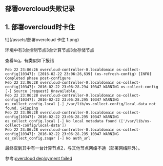 ## 部署overcloud失败记录

## 1. 部署overcloud时卡住

![](/assets/部署overcloud 卡住 1.png)

环境中有3台控制节点3台计算节点3台存储节点

查看log，有类似如下报错
```
Feb 22 23:06:26 overcloud-controller-0.localdomain os-collect-config[10347]: [2016-02-22 23:06:26,639] (os-refresh-config) [INFO] Completed phase post-configure
Feb 22 23:06:28 overcloud-controller-0.localdomain os-collect-config[10347]: 2016-02-22 23:06:28.294 10347 WARNING os-collect-config [-] Source [request] Unavailable.
Feb 22 23:06:28 overcloud-controller-0.localdomain os-collect-config[10347]: 2016-02-22 23:06:28.295 10347 WARNING os_collect_config.local [-] /var/lib/os-collect-config/local-data not found. Skipping
Feb 22 23:06:28 overcloud-controller-0.localdomain os-collect-config[10347]: 2016-02-22 23:06:28.295 10347 WARNING os_collect_config.local [-] No local metadata found (['/var/lib/os-collect-config/local-data'])
Feb 22 23:06:28 overcloud-controller-0.localdomain os-collect-config[10347]: 2016-02-22 23:06:28.295 10347 WARNING os_collect_config.zaqar [-] No auth_url 
```
最终查到其中有一台计算节点2，与其他节点网络不通（部署网络除外）。

参考:[overcloud deployment failed](https://bugzilla.redhat.com/show_bug.cgi?id=1310956)
